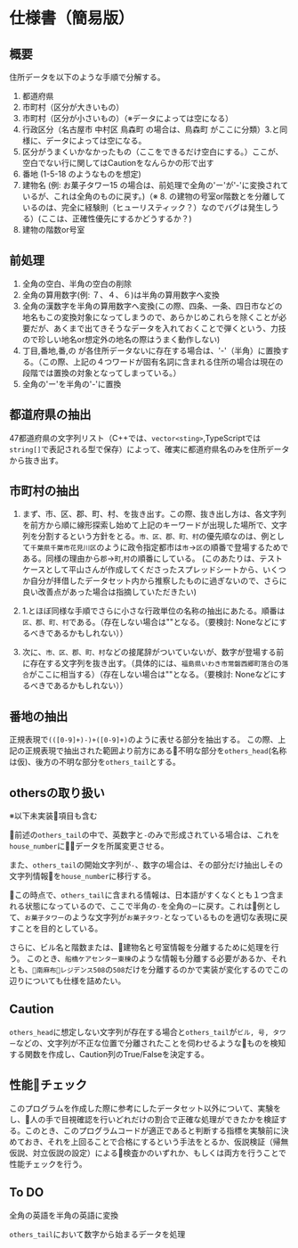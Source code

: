 # 仕様書（簡易版）

## 概要

住所データを以下のような手順で分解する。

1. 都道府県
2. 市町村（区分が大きいもの）
3. 市町村（区分が小さいもの）（※データによっては空になる）
4. 行政区分（名古屋市 中村区 鳥森町 の場合は、鳥森町 がここに分類）3.と同様に、データによっては空になる。
5. 区分がうまくいかなかったもの（ここをできるだけ空白にする。）ここが、空白でない行に関してはCautionをなんらかの形で出す
6. 番地 (1-5-18 のようなものを想定)
7. 建物名 (例: お菓子タワー15 の場合は、前処理で全角の'ー'が'-'に変換されているが、これは全角のものに戻す。)（※ 8. の建物の号室or階数とを分離しているのは、完全に経験則（ヒューリスティック？）なのでバグは発生しうる）(ここは、正確性優先にするかどうするか？)
8. 建物の階数or号室

## 前処理

1. 全角の空白、半角の空白の削除
2. 全角の算用数字(例: ７、４、６)は半角の算用数字へ変換
3. 全角の漢数字を半角の算用数字へ変換(この際、四条、一条、四日市などの地名もこの変換対象になってしまうので、あらかじめこれらを除くことが必要だが、あくまで出てきそうなデータを入れておくことで弾くという、力技ので珍しい地名or想定外の地名の際はうまく動作しない)
4. 丁目,番地,番,の が各住所データないに存在する場合は、'-'（半角）に置換する。（この際、上記の４つワードが固有名詞に含まれる住所の場合は現在の段階では置換の対象となってしまっている。）
5. 全角の'ー'を半角の'-'に置換

## 都道府県の抽出

47都道府県の文字列リスト（C++では、`vector<sting>`,TypeScriptでは`string[]`で表記される型で保存）によって、確実に都道府県名のみを住所データから抜き出す。

## 市町村の抽出

1. まず、市、区、郡、町、村、を抜き出す。この際、抜き出し方は、各文字列を前方から順に線形探索し始めて上記のキーワードが出現した場所で、文字列を分割するという方針をとる。`市、区、郡、町、村`の優先順なのは、例として`千葉県千葉市花見川区`のように政令指定都市は`市`->`区`の順番で登場するためである。同様の理由から`郡`->`町`,`村`の順番にしている。
(このあたりは、テストケースとして平山さんが作成してくださったスプレッドシートから、いくつか自分が拝借したデータセット内から推察したものに過ぎないので、さらに良い改善点があった場合は指摘していただきたい)

2. 1.とほぼ同様な手順でさらに小さな行政単位の名称の抽出にあたる。順番は`区、郡、町、村`である。（存在しない場合は""となる。（要検討: Noneなどにするべきであるかもしれない））

3. 次に、`市、区、郡、町、村`などの接尾辞がついていないが、数字が登場する前に存在する文字列を抜き出す。（具体的には、`福島県いわき市常磐西郷町落合`の`落合`がここに相当する）（存在しない場合は""となる。（要検討: Noneなどにするべきであるかもしれない））

## 番地の抽出

正規表現で`(([0-9]+)-)+([0-9]+)`のように表せる部分を抽出する。
この際、上記の正規表現で抽出された範囲より前方にある不明な部分を`others_head`(名称は仮)、後方の不明な部分を`others_tail`とする。

## othersの取り扱い

※以下未実装項目も含む

前述の`others_tail`の中で、英数字と`-`のみで形成されている場合は、これを`house_number`にデータを所属変更させる。

また、`others_tail`の開始文字列が`-`、数字の場合は、その部分だけ抽出しその文字列情報を`house_number`に移行する。

この時点で、`others_tail`に含まれる情報は、日本語がすくなくとも１つ含まれる状態になっているので、ここで半角の`-`を全角の`ー`に戻す。これは例として、`お菓子タワー`のような文字列が`お菓子タワ-`となっているものを適切な表現に戻すことを目的としている。

さらに、ビル名と階数または、建物名と号室情報を分離するために処理を行う。
このとき、`船橋ケアセンター東棟`のような情報も分離する必要があるか、それとも、`南麻布レジデンス508`の`508`だけを分離するのかで実装が変化するのでこの辺りについても仕様を詰めたい。

## Caution 

`others_head`に想定しない文字列が存在する場合と`others_tail`が`ビル, 号, タワー`などの、文字列が不正な位置で分離されたことを伺わせるようなものを検知する関数を作成し、Caution列のTrue/Falseを決定する。

## 性能チェック

このプログラムを作成した際に参考にしたデータセット以外について、実験をし、人の手で目視確認を行いどれだけの割合で正確な処理ができたかを検証する。このとき、このプログラムコードが適正であると判断する指標を実験前に決めておき、それを上回ることで合格にするという手法をとるか、仮説検証（帰無仮説、対立仮説の設定）による検査かのいずれか、もしくは両方を行うことで性能チェックを行う。

## To DO

全角の英語を半角の英語に変換

`others_tail`において数字から始まるデータを処理

